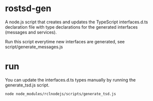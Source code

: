 # rostsd-gen
A node.js script that creates and updates the TypeScript interfaces.d.ts declaration file with type declarations for the generated interfaces (messages and services). 

Run this script everytime new interfaces are generated, see script/generate_messages.js
 

# run
You can update the interfaces.d.ts types manually by running the generate_tsd.js script.
```
node node_modules/rclnodejs/scripts/generate_tsd.js
```
